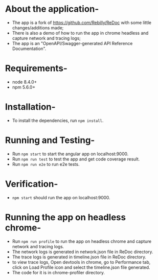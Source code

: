 # About the application-

* The app is a fork of https://github.com/Rebilly/ReDoc with some little changes/additions made;
* There is also a demo of how to run the app in chrome headless and capture network and tracing logs;
* The app is an "OpenAPI/Swagger-generated API Reference Documentation".

# Requirements-

* node 8.4.0+
* npm 5.6.0+


# Installation-

* To install the dependencies, run ` npm install `.


# Running and Testing-

* Run ` npm start ` to start the angular app on localhost:9000.
* Run ` npm run test ` to test the app and get code coverage result.
* Run ` npm run e2e ` to run e2e tests.


# Verification-

* ` npm start ` should run the app on localhost:9000.


# Running the app on headless chrome-

* Run ` npm run profile ` to run the app on headless chrome and capture network and tracing logs.
* The network logs is generated in network.json file in ReDoc directory.
* The trace logs is generated in timeline.json file in ReDoc directory.
* to view trace logs, Open devtools in chrome, go to Performance tab, click on Load Profile icon and select the timeline.json file generated.
* The code for it is in chrome-profiler directory.


